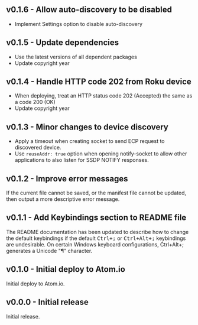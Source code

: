 ## v0.1.6 - Allow auto-discovery to be disabled

- Implement Settings option to disable auto-discovery

## v0.1.5 - Update dependencies

- Use the latest versions of all dependent packages
- Update copyright year

## v0.1.4 - Handle HTTP code 202 from Roku device

- When deploying, treat an HTTP status code 202 (Accepted) the same as a code 200 (OK)
- Update copyright year

## v0.1.3 - Minor changes to device discovery

- Apply a timeout when creating socket to send ECP request to discovered device.
- Use `reuseAddr: true` option when opening notify-socket to allow other applications to also listen for SSDP NOTIFY responses.

## v0.1.2 - Improve error messages

If the current file cannot be saved, or the manifest file cannot be updated, then output a more descriptive error message.

## v0.1.1 - Add Keybindings section to README file

The README documentation has been updated to describe how to change the default keybindings if the default <kbd>Ctrl+;</kbd> or <kbd>Ctrl+Alt+;</kbd> keybindings are undesirable. On certain Windows keyboard configurations, Ctrl+Alt+; generates a Unicode "¶" character.

## v0.1.0 - Initial deploy to Atom.io

Initial deploy to Atom.io.

## v0.0.0 - Initial release

Initial release.
